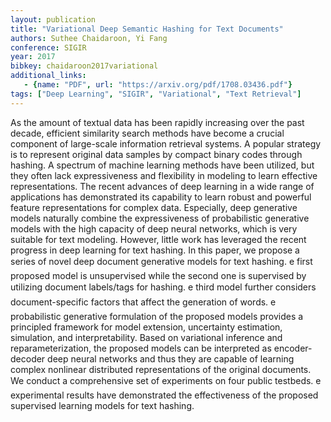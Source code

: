 ```yaml
---
layout: publication
title: "Variational Deep Semantic Hashing for Text Documents"
authors: Suthee Chaidaroon, Yi Fang 
conference: SIGIR
year: 2017
bibkey: chaidaroon2017variational
additional_links:
   - {name: "PDF", url: "https://arxiv.org/pdf/1708.03436.pdf"}
tags: ["Deep Learning", "SIGIR", "Variational", "Text Retrieval"]
---
```

As the amount of textual data has been rapidly increasing over
the past decade, efficient similarity search methods have become
a crucial component of large-scale information retrieval systems.
A popular strategy is to represent original data samples by compact binary codes through hashing. A spectrum of machine learning methods have been utilized, but they often lack expressiveness
and flexibility in modeling to learn effective representations. The
recent advances of deep learning in a wide range of applications
has demonstrated its capability to learn robust and powerful feature representations for complex data. Especially, deep generative
models naturally combine the expressiveness of probabilistic generative models with the high capacity of deep neural networks,
which is very suitable for text modeling. However, little work has
leveraged the recent progress in deep learning for text hashing. In this paper, we propose a series of novel deep document generative models for text hashing. e first proposed model is unsupervised while the second one is supervised by utilizing document labels/tags for hashing. e third model further considers document-specific factors that affect the generation of words. e probabilistic generative formulation of the proposed models provides a principled framework for model extension, uncertainty estimation, simulation, and interpretability. Based on variational inference and reparameterization, the proposed models can be interpreted as encoder-decoder deep neural networks and thus they are capable of learning complex nonlinear distributed representations of the original documents. We conduct a comprehensive set of experiments on four public testbeds. e experimental results have demonstrated the effectiveness of the proposed supervised learning models for text hashing.
